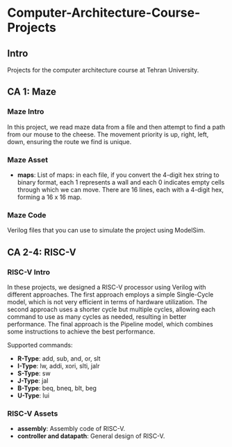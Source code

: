 # Computer-Architecture-Course-Projects

## Intro
Projects for the computer architecture course at Tehran University.

## CA 1: Maze

### Maze Intro
In this project, we read maze data from a file and then attempt to find a path from our mouse to the cheese. The movement priority is up, right, left, down, ensuring the route we find is unique.

### Maze Asset
- **maps**: List of maps: in each file, if you convert the 4-digit hex string to binary format, each 1 represents a wall and each 0 indicates empty cells through which we can move. There are 16 lines, each with a 4-digit hex, forming a 16 x 16 map.

### Maze Code
Verilog files that you can use to simulate the project using ModelSim.

## CA 2-4: RISC-V

### RISC-V Intro

In these projects, we designed a RISC-V processor using Verilog with different approaches. The first approach employs a simple Single-Cycle model, which is not very efficient in terms of hardware utilization. The second approach uses a shorter cycle but multiple cycles, allowing each command to use as many cycles as needed, resulting in better performance. The final approach is the Pipeline model, which combines some instructions to achieve the best performance.

Supported commands:
- **R-Type**: add, sub, and, or, slt
- **I-Type**: lw, addi, xori, slti, jalr
- **S-Type**: sw
- **J-Type**: jal
- **B-Type**: beq, bneq, blt, beg
- **U-Type**: lui

### RISC-V Assets
- **assembly**: Assembly code of RISC-V.
- **controller and datapath**: General design of RISC-V.
